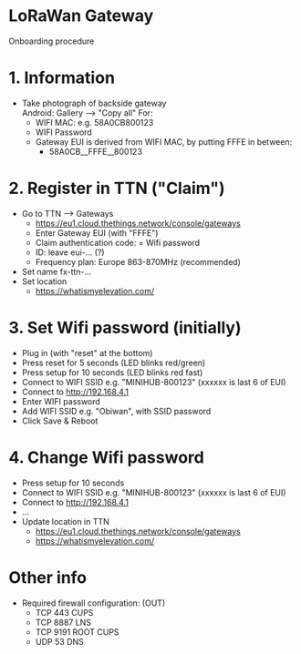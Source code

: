 
# LoRaWan Gateway

Onboarding procedure

# 1. Information

* Take photograph of backside gateway  
  Android: Gallery --> "Copy all"
  For:
	* WIFI MAC: e.g. 58A0CB800123
	* WIFI Password
	* Gateway EUI is derived from WIFI MAC, by putting FFFE in between:
		* 58A0CB__FFFE__800123

# 2. Register in TTN ("Claim")

* Go to TTN --> Gateways
	* https://eu1.cloud.thethings.network/console/gateways
	* Enter Gateway EUI (with "FFFE")
	* Claim authentication code: = Wifi password
	* ID: leave eui-... (?)
	* Frequency plan: Europe 863-870MHz (recommended)
* Set name fx-ttn-...
* Set location
	* https://whatismyelevation.com/

# 3. Set Wifi password (initially)

* Plug in (with "reset" at the bottom)
* Press reset for 5 seconds (LED blinks red/green)
* Press setup for 10 seconds (LED blinks red fast)
* Connect to WIFI SSID e.g. "MINIHUB-800123" (xxxxxx is last 6 of EUI)
* Connect to http://192.168.4.1  
* Enter WIFI password
* Add WIFI SSID e.g. "Obiwan", with SSID password
* Click Save & Reboot 

# 4. Change Wifi password

* Press setup for 10 seconds
* Connect to WIFI SSID e.g. "MINIHUB-800123" (xxxxxx is last 6 of EUI)
* Connect to http://192.168.4.1  
* ...
* Update location in TTN
	* https://eu1.cloud.thethings.network/console/gateways
	* https://whatismyelevation.com/


# Other info
 
* Required firewall configuration: (OUT)
	* TCP 443   CUPS
	* TCP 8887  LNS
	* TCP 9191  ROOT CUPS
	* UDP 53  DNS